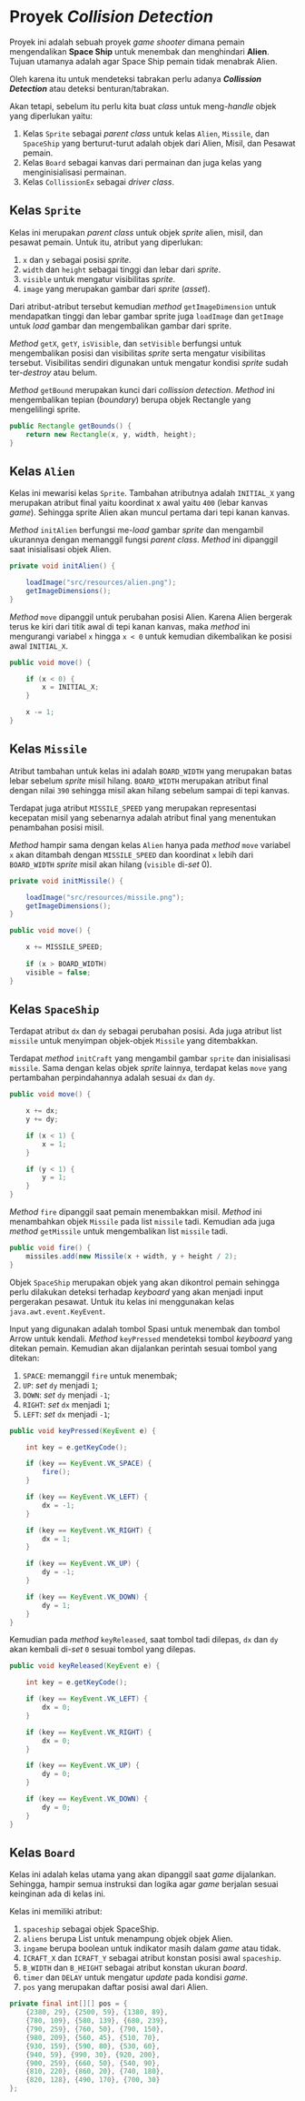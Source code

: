 # Proyek _Collision Detection_

Proyek ini adalah sebuah proyek _game shooter_ dimana pemain mengendalikan **Space Ship** untuk menembak dan menghindari **Alien**. Tujuan utamanya adalah agar Space Ship pemain tidak menabrak Alien.

Oleh karena itu untuk mendeteksi tabrakan perlu adanya _**Collission Detection**_ atau deteksi benturan/tabrakan. 

Akan tetapi, sebelum itu perlu kita buat _class_ untuk meng-_handle_ objek yang diperlukan yaitu: 

1. Kelas `Sprite` sebagai _parent class_ untuk kelas `Alien`, `Missile`, dan `SpaceShip` yang berturut-turut adalah objek dari Alien, Misil, dan Pesawat pemain.
2. Kelas `Board` sebagai kanvas dari permainan dan juga kelas yang menginisialisasi permainan.
3. Kelas `CollissionEx` sebagai _driver class_.

## **Kelas `Sprite`**

Kelas ini merupakan _parent class_ untuk objek _sprite_ alien, misil, dan pesawat pemain. Untuk itu, atribut yang diperlukan:
1. `x` dan `y` sebagai posisi _sprite_.
2. `width` dan `height` sebagai tinggi dan lebar dari _sprite_.
3. `visible` untuk mengatur visibilitas _sprite_.
4. `image` yang merupakan gambar dari _sprite_ (_asset_).

Dari atribut-atribut tersebut kemudian _method_ `getImageDimension` untuk mendapatkan tinggi dan lebar gambar sprite juga `loadImage` dan `getImage` untuk _load_ gambar dan mengembalikan gambar dari sprite.

_Method_ `getX`, `getY`, `isVisible`, dan `setVisible` berfungsi untuk mengembalikan posisi dan visibilitas _sprite_ serta mengatur visibilitas tersebut. Visibilitas sendiri digunakan untuk mengatur kondisi _sprite_ sudah ter-_destroy_ atau belum.

_Method_ `getBound` merupakan kunci dari _collission detection_. _Method_ ini mengembalikan tepian (_boundary_) berupa objek Rectangle yang mengelilingi sprite. 
```java
public Rectangle getBounds() {
    return new Rectangle(x, y, width, height);
}
```

## **Kelas `Alien`**

Kelas ini mewarisi kelas `Sprite`. Tambahan atributnya adalah `INITIAL_X` yang merupakan atribut final yaitu koordinat x awal yaitu `400` (lebar kanvas _game_). Sehingga sprite Alien akan muncul pertama dari tepi kanan kanvas.

_Method_ `initAlien` berfungsi me-_load_ gambar _sprite_ dan mengambil ukurannya dengan memanggil fungsi _parent class_. _Method_ ini dipanggil saat inisialisasi objek Alien.

```java
private void initAlien() {

    loadImage("src/resources/alien.png");
    getImageDimensions();
}
```
_Method_ `move` dipanggil untuk perubahan posisi Alien. Karena Alien bergerak terus ke kiri dari titik awal di tepi kanan kanvas, maka _method_ ini mengurangi variabel `x` hingga `x < 0` untuk kemudian dikembalikan ke posisi awal `INITIAL_X`.

```java
public void move() {

    if (x < 0) {
        x = INITIAL_X;
    }

    x -= 1;
}
```
## **Kelas `Missile`**

Atribut tambahan untuk kelas ini adalah `BOARD_WIDTH` yang merupakan batas lebar sebelum _sprite_ misil hilang. `BOARD_WIDTH` merupakan atribut final dengan nilai `390` sehingga misil akan hilang sebelum sampai di tepi kanvas.

Terdapat juga atribut `MISSILE_SPEED` yang merupakan representasi kecepatan misil yang sebenarnya adalah atribut final yang menentukan penambahan posisi misil.

_Method_ hampir sama dengan kelas `Alien` hanya pada _method_ `move` variabel `x` akan ditambah dengan `MISSILE_SPEED` dan koordinat `x` lebih dari `BOARD_WIDTH` _sprite_ misil akan hilang (`visible` di-_set_ 0).

```java
private void initMissile() {

    loadImage("src/resources/missile.png");
    getImageDimensions();        
}

public void move() {   

    x += MISSILE_SPEED;
        
    if (x > BOARD_WIDTH)
    visible = false;
}
```

## **Kelas `SpaceShip`**

Terdapat atribut `dx` dan `dy` sebagai perubahan posisi. Ada juga atribut list `missile` untuk menyimpan objek-objek `Missile` yang ditembakkan.

Terdapat _method_ `initCraft` yang mengambil gambar `sprite` dan inisialisasi `missile`. Sama dengan kelas objek _sprite_ lainnya, terdapat kelas `move` yang pertambahan perpindahannya adalah sesuai `dx` dan `dy`.

```java
public void move() {

    x += dx;
    y += dy;

    if (x < 1) {
        x = 1;
    }

    if (y < 1) {
        y = 1;
    }
}
```

_Method_ `fire` dipanggil saat pemain menembakkan misil. _Method_ ini menambahkan objek `Missile` pada list `missile` tadi. Kemudian ada juga _method_ `getMissile` untuk mengembalikan list `missile` tadi.

```java
public void fire() {
    missiles.add(new Missile(x + width, y + height / 2);
}
```

Objek `SpaceShip` merupakan objek yang akan dikontrol pemain sehingga perlu dilakukan deteksi terhadap _keyboard_ yang akan menjadi input pergerakan pesawat. Untuk itu kelas ini menggunakan kelas `java.awt.event.KeyEvent`.

Input yang digunakan adalah tombol Spasi untuk menembak dan tombol Arrow untuk kendali. _Method_ `keyPressed` mendeteksi tombol _keyboard_ yang ditekan pemain. Kemudian akan dijalankan perintah sesuai tombol yang ditekan:
1. `SPACE`: memanggil `fire` untuk menembak;
2. `UP`: _set_ `dy` menjadi `1`;
3. `DOWN`: _set_ `dy` menjadi `-1`;
4. `RIGHT`: _set_ `dx` menjadi `1`;
5. `LEFT`: _set_ `dx` menjadi `-1`;

```java
public void keyPressed(KeyEvent e) {

    int key = e.getKeyCode();

    if (key == KeyEvent.VK_SPACE) {
        fire();
    }

    if (key == KeyEvent.VK_LEFT) {
        dx = -1;
    }

    if (key == KeyEvent.VK_RIGHT) {
        dx = 1;
    }

    if (key == KeyEvent.VK_UP) {
        dy = -1;
    }

    if (key == KeyEvent.VK_DOWN) {
        dy = 1;
    }
}
```

Kemudian pada _method_ `keyReleased`, saat tombol tadi dilepas, `dx` dan `dy` akan kembali di-_set_ `0` sesuai tombol yang dilepas.

```java
public void keyReleased(KeyEvent e) {

    int key = e.getKeyCode();

    if (key == KeyEvent.VK_LEFT) {
        dx = 0;
    }

    if (key == KeyEvent.VK_RIGHT) {
        dx = 0;
    }

    if (key == KeyEvent.VK_UP) {
        dy = 0;
    }

    if (key == KeyEvent.VK_DOWN) {
        dy = 0;
    }
}
```
## **Kelas `Board`**
Kelas ini adalah kelas utama yang akan dipanggil saat _game_ dijalankan. Sehingga, hampir semua instruksi dan logika agar _game_ berjalan sesuai keinginan ada di kelas ini.

Kelas ini memiliki atribut:
1. `spaceship` sebagai objek SpaceShip.
2. `aliens` berupa List untuk menampung objek objek Alien.
3. `ingame` berupa boolean untuk indikator masih dalam _game_ atau tidak.
4. `ICRAFT_X` dan `ICRAFT_Y` sebagai atribut konstan posisi awal `spaceship`.
5. `B_WIDTH` dan `B_HEIGHT` sebagai atribut konstan ukuran _board_.
6. `timer` dan `DELAY` untuk mengatur _update_ pada kondisi _game_.
7. `pos` yang merupakan daftar posisi awal dari Alien.
```java
private final int[][] pos = {
    {2380, 29}, {2500, 59}, {1380, 89},
    {780, 109}, {580, 139}, {680, 239},
    {790, 259}, {760, 50}, {790, 150},
    {980, 209}, {560, 45}, {510, 70},
    {930, 159}, {590, 80}, {530, 60},
    {940, 59}, {990, 30}, {920, 200},
    {900, 259}, {660, 50}, {540, 90},
    {810, 220}, {860, 20}, {740, 180},
    {820, 128}, {490, 170}, {700, 30}
};
```

